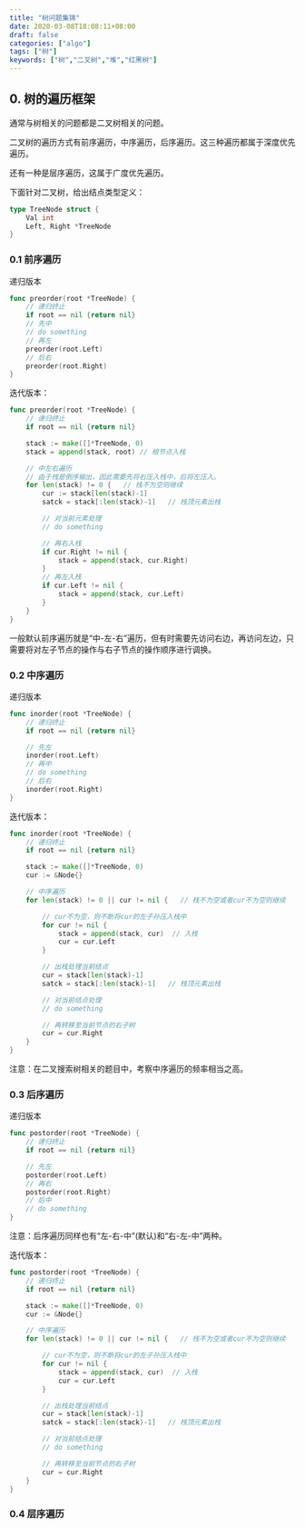 ```yaml
---
title: "树问题集锦"
date: 2020-03-08T18:08:11+08:00
draft: false
categories: ["algo"]
tags: ["树"]
keywords: ["树","二叉树","堆","红黑树"]
---
```


## 0. 树的遍历框架

通常与树相关的问题都是二叉树相关的问题。

二叉树的遍历方式有前序遍历，中序遍历，后序遍历。这三种遍历都属于深度优先遍历。

还有一种是层序遍历，这属于广度优先遍历。

下面针对二叉树，给出结点类型定义：

```go
type TreeNode struct {
    Val int
    Left, Right *TreeNode
}
```

### 0.1 前序遍历

递归版本

```go
func preorder(root *TreeNode) {
    // 递归终止
    if root == nil {return nil}
    // 先中
    // do something
    // 再左
    preorder(root.Left)
    // 后右
    preorder(root.Right)
}
```

迭代版本：

```go
func preorder(root *TreeNode) {
    // 递归终止
    if root == nil {return nil}

    stack := make([]*TreeNode, 0)
    stack = append(stack, root) // 根节点入栈

    // 中左右遍历
    // 由于栈是倒序输出，因此需要先将右压入栈中，后将左压入。
    for len(stack) != 0 {   // 栈不为空则继续
        cur := stack[len(stack)-1]
        satck = stack[:len(stack)-1]   // 栈顶元素出栈

        // 对当前元素处理
        // do something

        // 再右入栈
        if cur.Right != nil {
            stack = append(stack, cur.Right)
        }
        // 再左入栈
        if cur.Left != nil {
            stack = append(stack, cur.Left)
        }
    }
}
```

一般默认前序遍历就是“中-左-右”遍历，但有时需要先访问右边，再访问左边，只需要将对左子节点的操作与右子节点的操作顺序进行调换。

### 0.2 中序遍历

递归版本

```go
func inorder(root *TreeNode) {
    // 递归终止
    if root == nil {return nil}

    // 先左
    inorder(root.Left)
    // 再中
    // do something
    // 后右
    inorder(root.Right)
}
```

迭代版本：

```go
func inorder(root *TreeNode) {
    // 递归终止
    if root == nil {return nil}

    stack := make([]*TreeNode, 0)
    cur := &Node{}

    // 中序遍历
    for len(stack) != 0 || cur != nil {   // 栈不为空或者cur不为空则继续

        // cur不为空，则不断将cur的左子孙压入栈中
        for cur != nil {
            stack = append(stack, cur)  // 入栈
            cur = cur.Left
        }

        // 出栈处理当前结点
        cur = stack[len(stack)-1]
        satck = stack[:len(stack)-1]   // 栈顶元素出栈

        // 对当前结点处理
        // do something

        // 再转移至当前节点的右子树
        cur = cur.Right
    }
}
```

注意：在二叉搜索树相关的题目中，考察中序遍历的频率相当之高。

### 0.3 后序遍历

递归版本

```go
func postorder(root *TreeNode) {
    // 递归终止
    if root == nil {return nil}

    // 先左
    postorder(root.Left)
    // 再右
    postorder(root.Right)
    // 后中
    // do something
}
```

注意：后序遍历同样也有“左-右-中”(默认)和“右-左-中”两种。

迭代版本：

```go
func postorder(root *TreeNode) {
    // 递归终止
    if root == nil {return nil}

    stack := make([]*TreeNode, 0)
    cur := &Node{}

    // 中序遍历
    for len(stack) != 0 || cur != nil {   // 栈不为空或者cur不为空则继续

        // cur不为空，则不断将cur的左子孙压入栈中
        for cur != nil {
            stack = append(stack, cur)  // 入栈
            cur = cur.Left
        }

        // 出栈处理当前结点
        cur = stack[len(stack)-1]
        satck = stack[:len(stack)-1]   // 栈顶元素出栈

        // 对当前结点处理
        // do something

        // 再转移至当前节点的右子树
        cur = cur.Right
    }
}
```

### 0.4 层序遍历